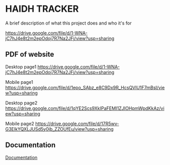 
# HAIDH TRACKER

A brief description of what this project does and who it's for

https://drive.google.com/file/d/1-WNA-jC7hJ4e8t2m2epOdoj7R7Na2JFj/view?usp=sharing
## PDF of website


Desktop page1
https://drive.google.com/file/d/1-WNA-jC7hJ4e8t2m2epOdoj7R7Na2JFj/view?usp=sharing

Mobile page1
https://drive.google.com/file/d/1epo_SAbz_e8C9Dx9R_HcsQVlU1F7mBsI/view?usp=sharing


Desktop page2
https://drive.google.com/file/d/1qYE2Scs9XkIPaFEMI1ZJIOHpmWpdKkAz/view?usp=sharing

Mobile page2
https://drive.google.com/file/d/17R5wv-G3ElkYQXLJUSd5y0jb_ZZOUfEu/view?usp=sharing

## Documentation

[Documentation](https://linktodocumentation)

